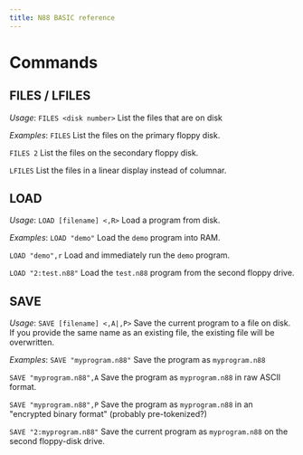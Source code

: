 ```yaml
---
title: N88 BASIC reference
---
```


# Commands
## FILES / LFILES
*Usage*: `FILES <disk number>`
List the files that are on disk

*Examples*:
`FILES`
List the files on the primary floppy disk.

`FILES 2`
List the files on the secondary floppy disk.

`LFILES`
List the files in a linear display instead of columnar.

## LOAD
*Usage*: `LOAD [filename] <,R>`
Load a program from disk.

*Examples*:
`LOAD "demo"`
Load the `demo` program into RAM.

`LOAD "demo",r`
Load and immediately run the `demo` program.

`LOAD "2:test.n88"`
Load the `test.n88` program from the second floppy drive.

## SAVE
*Usage*: `SAVE [filename] <,A|,P>`
Save the current program to a file on disk. If you provide the same name as an existing file, the existing file will be overwritten.

*Examples*:
`SAVE "myprogram.n88"`
Save the program as `myprogram.n88`

`SAVE "myprogram.n88",A`
Save the program as `myprogram.n88` in raw ASCII format.

`SAVE "myprogram.n88",P`
Save the program as `myprogram.n88` in an "encrypted binary format" (probably pre-tokenized?)

`SAVE "2:myprogram.n88"`
Save the current program as `myprogram.n88` on the second floppy-disk drive.
